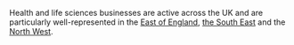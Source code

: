 Health and life sciences businesses are active across the UK and are particularly well-represented in the [East of England](/int/where-to-invest/east-of-england), [the South East](/int/where-to-invest/south-east-england) and the [North West](/int/where-to-invest/north-west-england).